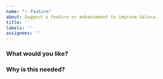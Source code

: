 ```yaml
---
name: "✨ Feature"
about: Suggest a feature or enhancement to improve Valora.
title: ''
labels: ''
assignees: ''
---
```


<!-- 👋 Use the template below to request a feature. 

Have an issue that needs support e.g. transaction issues specific to an account? Contact our support team in-app or 👉 https://valoraapp.com/support

Have a question about development? Join our Discord 👉 https://discord.gg/7tKnCbHv5j

As an open source project - it may take some time for your issue to be addressed. Please be patient and we will respond as soon as we can. 🙏 -->

### What would you like?
<!-- A clear description of the feature or enhancement wanted in Valora -->

### Why is this needed?
<!-- Please provide a clear description of why this would be useful. -->